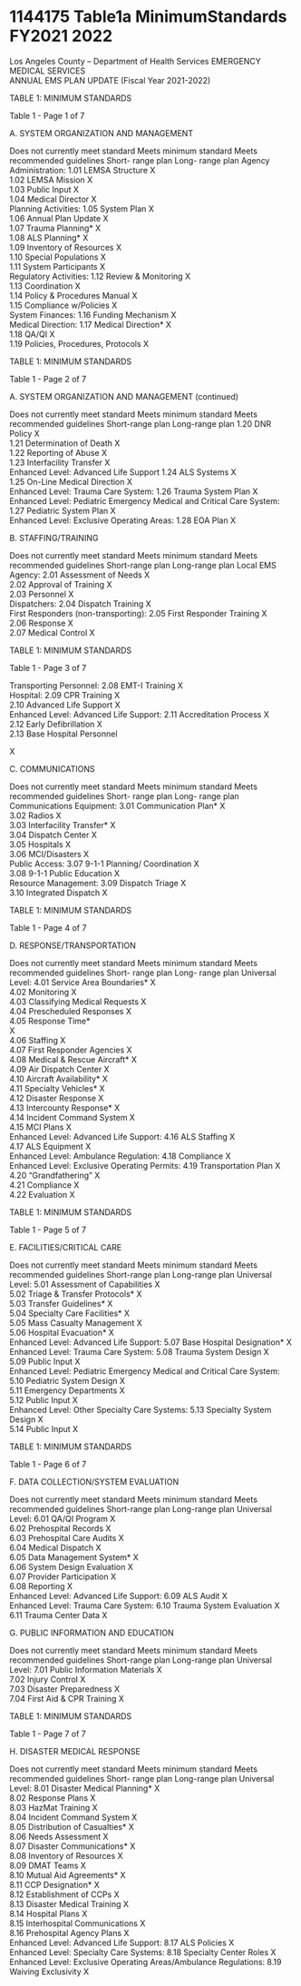 # 1144175 Table1a MinimumStandards FY2021 2022

Los Angeles County – Department of Health Services 
EMERGENCY MEDICAL SERVICES  
ANNUAL EMS PLAN UPDATE 
(Fiscal Year 2021-2022) 
 
TABLE 1: MINIMUM STANDARDS 
 
Table 1 - Page 1 of 7 
 
 
 
A. SYSTEM ORGANIZATION AND MANAGEMENT 
 
 Does not 
currently 
meet standard 
Meets 
minimum 
standard 
Meets 
recommended 
guidelines 
Short-
range plan 
Long-
range plan 
Agency Administration: 
1.01 LEMSA Structure 
 X    
1.02 LEMSA Mission 
 X    
1.03 Public Input 
 X    
1.04 Medical Director 
 X    
Planning Activities: 
1.05 System Plan 
 X    
1.06 Annual Plan Update 
 X    
1.07 Trauma Planning* 
 X    
1.08 ALS Planning* 
 X    
1.09 Inventory of Resources 
 X    
1.10 Special Populations 
 X    
1.11 System Participants 
 X    
Regulatory Activities: 
1.12 Review & Monitoring 
 X    
1.13 Coordination 
 X    
1.14 Policy & Procedures 
Manual 
 X    
1.15 Compliance w/Policies 
 X    
System Finances: 
1.16 Funding Mechanism  X    
Medical Direction: 
1.17 Medical Direction* 
 X    
1.18 QA/QI 
 X    
1.19 Policies, Procedures, 
 Protocols 
 X    

TABLE 1: MINIMUM STANDARDS 
 
Table 1 - Page 2 of 7 
 
A. SYSTEM ORGANIZATION AND MANAGEMENT (continued) 
 
 
Does not 
currently 
meet 
standard 
Meets 
minimum 
standard 
Meets 
recommended 
guidelines 
Short-range 
plan 
Long-range 
plan 
1.20 DNR Policy 
 X    
1.21 Determination of 
 Death 
 X    
1.22 Reporting of Abuse 
 X    
1.23 Interfacility Transfer 
 X    
Enhanced Level:  Advanced Life Support 
1.24 ALS Systems 
 X    
1.25 On-Line Medical 
 Direction 
 X    
Enhanced Level:  Trauma Care System: 
1.26 Trauma System Plan  X    
Enhanced Level:  Pediatric Emergency Medical and Critical Care System: 
1.27 Pediatric System Plan  X    
Enhanced Level:  Exclusive Operating Areas: 
1.28 EOA Plan  X    
 
B.  STAFFING/TRAINING 
 
 
Does not 
currently 
meet standard 
Meets 
minimum 
standard 
Meets 
recommended 
guidelines 
Short-range 
plan 
Long-range 
plan 
Local EMS Agency: 
2.01 Assessment of 
 Needs 
 X    
2.02 Approval of 
 Training 
 X    
2.03 Personnel 
 X    
Dispatchers: 
2.04 Dispatch Training 
 X    
First Responders (non-transporting): 
2.05 First Responder 
 Training 
 X    
2.06 Response 
 X    
2.07 Medical Control 
 X    

TABLE 1: MINIMUM STANDARDS 
 
Table 1 - Page 3 of 7 
 
Transporting Personnel: 
2.08 EMT-I Training 
 X    
Hospital: 
2.09 CPR Training 
 X    
2.10 Advanced Life 
 Support 
 X    
Enhanced Level:  Advanced Life Support: 
2.11 Accreditation 
 Process 
 X    
2.12 Early 
 Defibrillation 
 X    
2.13 Base Hospital 
Personnel 
 
 X    
 
C.  COMMUNICATIONS 
 
 
Does not 
currently meet 
standard 
Meets 
minimum 
standard 
Meets 
recommended 
guidelines 
Short-
range plan 
Long-
range plan 
Communications Equipment: 
3.01 Communication 
 Plan* 
 X    
3.02 Radios 
 X    
3.03 Interfacility 
 Transfer* 
 X    
3.04 Dispatch Center 
 X    
3.05 Hospitals 
 X    
3.06 MCI/Disasters 
 X    
Public Access: 
3.07     9-1-1 Planning/ 
 Coordination 
 X    
3.08     9-1-1 Public 
 Education 
 X    
Resource Management: 
3.09 Dispatch Triage 
 X    
3.10 Integrated Dispatch  X    
 
  

TABLE 1: MINIMUM STANDARDS 
 
Table 1 - Page 4 of 7 
 
D.  RESPONSE/TRANSPORTATION 
 
 
Does not 
currently 
meet 
standard 
Meets 
minimum 
standard 
Meets 
recommended 
guidelines 
Short-
range 
plan 
Long-
range plan 
Universal Level: 
4.01 Service Area 
 Boundaries* 
 X    
4.02 Monitoring 
 X    
4.03 Classifying Medical 
 Requests 
 X    
4.04 Prescheduled 
 Responses 
 X    
4.05 Response Time*  
 X    
4.06 Staffing 
 X    
4.07 First Responder 
 Agencies 
 X    
4.08 Medical & Rescue 
 Aircraft* 
 X    
4.09 Air Dispatch Center 
 X    
4.10 Aircraft Availability* 
 X    
4.11 Specialty Vehicles* 
 X    
4.12 Disaster Response 
 X    
4.13 Intercounty 
 Response* 
 X    
4.14 Incident Command 
 System 
 X    
4.15 MCI Plans 
 X    
Enhanced Level:  Advanced Life Support: 
4.16 ALS Staffing 
 X    
4.17 ALS Equipment  X    
Enhanced Level:  Ambulance Regulation: 
4.18 Compliance 
 X    
Enhanced Level:  Exclusive Operating Permits: 
4.19 Transportation Plan 
 X    
4.20 “Grandfathering” 
 X    
4.21 Compliance 
 X    
4.22 Evaluation  X    

TABLE 1: MINIMUM STANDARDS 
 
Table 1 - Page 5 of 7 
 
 
E.    FACILITIES/CRITICAL CARE 
 
 
Does not 
currently 
meet 
standard 
Meets 
minimum 
standard 
Meets 
recommended 
guidelines 
Short-range 
plan 
Long-range 
plan 
Universal Level: 
5.01 Assessment of 
 Capabilities 
 X    
5.02 Triage & Transfer 
 Protocols* 
 X    
5.03 Transfer 
 Guidelines* 
 X    
5.04 Specialty Care 
 Facilities* 
 X    
5.05 Mass Casualty 
 Management 
 X    
5.06 Hospital 
 Evacuation* 
 X    
Enhanced Level:  Advanced Life Support: 
5.07 Base Hospital 
 Designation* 
 X    
Enhanced Level:  Trauma Care System: 
5.08 Trauma System 
 Design 
 X    
5.09 Public Input 
 X    
Enhanced Level:  Pediatric Emergency Medical and Critical Care System: 
5.10 Pediatric System 
 Design 
 X    
5.11 Emergency 
 Departments 
 X    
5.12 Public Input 
 X    
Enhanced Level:  Other Specialty Care Systems: 
5.13 Specialty System 
 Design 
 X    
5.14 Public Input  X    
 
  

TABLE 1: MINIMUM STANDARDS 
 
Table 1 - Page 6 of 7 
 
F.  DATA COLLECTION/SYSTEM EVALUATION 
 
 
Does not 
currently 
meet 
standard 
Meets 
minimum 
standard 
Meets 
recommended 
guidelines 
Short-range 
plan 
Long-range 
plan 
Universal Level: 
6.01 QA/QI Program 
 X    
6.02 Prehospital Records 
 X    
6.03 Prehospital Care 
 Audits 
 X    
6.04 Medical Dispatch 
 X    
6.05 Data Management 
 System* 
 X    
6.06 System Design 
 Evaluation 
 X    
6.07 Provider 
 Participation 
 X    
6.08 Reporting 
 X    
Enhanced Level:  Advanced Life Support: 
6.09 ALS Audit 
 X    
Enhanced Level:  Trauma Care System: 
6.10 Trauma System 
 Evaluation 
 X    
6.11 Trauma Center 
 Data 
 X    
 
G.  PUBLIC INFORMATION AND EDUCATION 
 
 
Does not 
currently 
meet standard 
Meets 
minimum 
standard 
Meets 
recommended 
guidelines 
Short-range 
plan 
Long-range 
plan 
Universal Level: 
7.01 Public Information 
 Materials 
 X    
7.02 Injury Control 
 X    
7.03 Disaster 
 Preparedness 
 X    
7.04 First Aid & CPR 
      Training 
 X    
 
  

TABLE 1: MINIMUM STANDARDS 
 
Table 1 - Page 7 of 7 
 
H.  DISASTER MEDICAL RESPONSE 
 
 
Does not 
currently meet 
standard 
Meets 
minimum 
standard 
Meets 
recommended 
guidelines 
Short-
range plan 
Long-range 
plan 
Universal Level: 
8.01 Disaster Medical 
 Planning* 
 X    
8.02 Response Plans 
 X    
8.03 HazMat Training 
 X    
8.04 Incident Command 
 System 
 X    
8.05 Distribution of 
 Casualties* 
 X    
8.06 Needs Assessment 
 X    
8.07 Disaster 
 Communications* 
 X    
8.08 Inventory of 
 Resources 
 X    
8.09 DMAT Teams 
 X    
8.10 Mutual Aid 
 Agreements* 
 X    
8.11 CCP Designation* 
 X    
8.12 Establishment of 
 CCPs 
 X    
8.13 Disaster Medical 
 Training 
 X    
8.14 Hospital Plans 
 X    
8.15 Interhospital 
 Communications 
 X    
8.16 Prehospital Agency 
 Plans 
 X    
Enhanced Level:  Advanced Life Support: 
8.17 ALS Policies 
 X    
Enhanced Level:  Specialty Care Systems: 
8.18 Specialty Center 
 Roles 
 X    
Enhanced Level:  Exclusive Operating Areas/Ambulance Regulations: 
8.19 Waiving 
 Exclusivity 
 X
